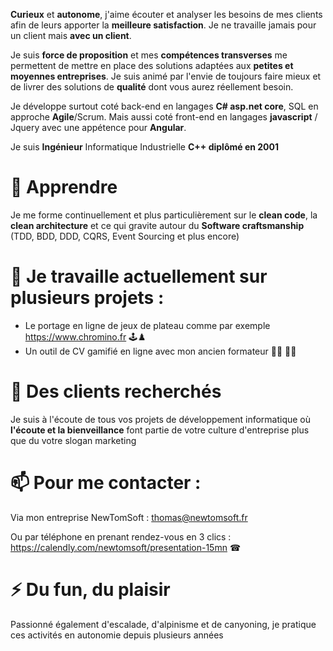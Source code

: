 **Curieux** et **autonome**, j'aime écouter et analyser les besoins de mes clients afin de leurs apporter la **meilleure satisfaction**.
Je ne travaille jamais pour un client mais **avec un client**.

Je suis **force de proposition** et mes **compétences transverses** me permettent de mettre en place des solutions adaptées aux **petites et moyennes entreprises**.
Je suis animé par l'envie de toujours faire mieux et de livrer des solutions de **qualité** dont vous aurez réellement besoin.

Je développe surtout coté back-end en langages **C# asp.net core**, SQL en approche **Agile**/Scrum.
Mais aussi coté front-end en langages **javascript** / Jquery avec une appétence pour **Angular**.

Je suis **Ingénieur** Informatique Industrielle **C++ diplômé en 2001**

# 🌱 Apprendre
Je me forme continuellement et plus particulièrement sur le **clean code**, la **clean architecture** et ce qui gravite autour du **Software craftsmanship** (TDD, BDD, DDD, CQRS, Event Sourcing et plus encore)

# 🔭 Je travaille actuellement sur plusieurs projets :
- Le portage en ligne de jeux de plateau comme par exemple https://www.chromino.fr 🕹♟
- Un outil de CV gamifié en ligne avec mon ancien formateur 👨‍🎓 👨‍🏫

# 👯 Des clients recherchés 
Je suis à l'écoute de tous vos projets de développement informatique où **l'écoute et la bienveillance** font partie de votre culture d'entreprise plus que du votre slogan marketing

# 📫 Pour me contacter : 
Via mon entreprise NewTomSoft : thomas@newtomsoft.fr

Ou par téléphone en prenant rendez-vous en 3 clics : https://calendly.com/newtomsoft/presentation-15mn ☎

# ⚡ Du fun, du plaisir
Passionné également d'escalade, d'alpinisme et de canyoning, je pratique ces activités en autonomie depuis plusieurs années

